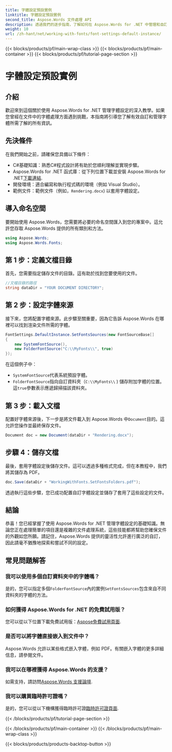 ```yaml
---
title: 字體設定預設實例
linktitle: 字體設定預設實例
second_title: Aspose.Words 文件處理 API
description: 透過我們的逐步指南，了解如何在 Aspose.Words for .NET 中管理和自訂字體設定。非常適合希望增強文件渲染的開發人員。
weight: 10
url: /zh-hant/net/working-with-fonts/font-settings-default-instance/
---
```


{{< blocks/products/pf/main-wrap-class >}}
{{< blocks/products/pf/main-container >}}
{{< blocks/products/pf/tutorial-page-section >}}

# 字體設定預設實例

## 介紹

歡迎來到這個關於使用 Aspose.Words for .NET 管理字體設定的深入教學。如果您曾經在文件中的字體處理方面遇到挑戰，本指南將引導您了解有效自訂和管理字體所需了解的所有資訊。

## 先決條件

在我們開始之前，請確保您具備以下條件：

- C#基礎知識：熟悉C#程式設計將有助於您順利理解並實現步驟。
-  Aspose.Words for .NET 函式庫：從下列位置下載並安裝 Aspose.Words for .NET[下載連結](https://releases.aspose.com/words/net/).
- 開發環境：適合編寫和執行程式碼的環境（例如 Visual Studio）。
- 範例文件：範例文件（例如，`Rendering.docx`) 以套用字體設定。

## 導入命名空間

要開始使用 Aspose.Words，您需要將必要的命名空間匯入到您的專案中。這允許您存取 Aspose.Words 提供的所有類別和方法。

```csharp
using Aspose.Words;
using Aspose.Words.Fonts;
```

## 第 1 步：定義文檔目錄

首先，您需要指定儲存文件的目錄。這有助於找到您要使用的文件。

```csharp
//文檔目錄的路徑
string dataDir = "YOUR DOCUMENT DIRECTORY";
```

## 第 2 步：設定字體來源

接下來，您將配置字體來源。此步驟至關重要，因為它告訴 Aspose.Words 在哪裡可以找到渲染文件所需的字體。

```csharp
FontSettings.DefaultInstance.SetFontsSources(new FontSourceBase[]
{
    new SystemFontSource(),
    new FolderFontSource("C:\\MyFonts\\", true)
});
```

在這個例子中：
- `SystemFontSource`代表系統預設字體。
- `FolderFontSource`指向自訂資料夾（`C:\\MyFonts\\` ) 儲存附加字體的位置。這`true`參數表示應遞歸掃描該資料夾。

## 第 3 步：載入文檔

配置好字體來源後，下一步是將文件載入到 Aspose.Words 中`Document`目的。這允許您操作並最終保存文件。

```csharp
Document doc = new Document(dataDir + "Rendering.docx");
```

## 步驟 4：儲存文檔

最後，套用字體設定後儲存文件。這可以透過多種格式完成，但在本教程中，我們將其儲存為 PDF。

```csharp
doc.Save(dataDir + "WorkingWithFonts.SetFontsFolders.pdf");
```

透過執行這些步驟，您已成功配置自訂字體設定並儲存了套用了這些設定的文件。

## 結論

恭喜！您已經掌握了使用 Aspose.Words for .NET 管理字體設定的基礎知識。無論您正在處理簡單的項目還是複雜的文件處理系統，這些技能都將幫助您確保文件的外觀如您所願。請記住，Aspose.Words 提供的靈活性允許進行廣泛的自訂，因此請毫不猶豫地探索和嘗試不同的設定。

## 常見問題解答

### 我可以使用多個自訂資料夾中的字體嗎？

是的，您可以指定多個`FolderFontSource`內的實例`SetFontsSources`包含來自不同資料夾的字體的方法。

### 如何獲得 Aspose.Words for .NET 的免費試用版？

您可以從以下位置下載免費試用版：[Aspose免費試用頁面](https://releases.aspose.com/).

### 是否可以將字體直接嵌入到文件中？

Aspose.Words 允許以某些格式嵌入字體，例如 PDF。有關嵌入字體的更多詳細信息，請參閱文件。

### 我可以在哪裡獲得 Aspose.Words 的支援？

如需支持，請訪問[Aspose.Words 支援論壇](https://forum.aspose.com/c/words/8).

### 我可以購買臨時許可證嗎？

是的，您可以從以下機構獲得臨時許可證[臨時許可證頁面](https://purchase.aspose.com/temporary-license/).

{{< /blocks/products/pf/tutorial-page-section >}}

{{< /blocks/products/pf/main-container >}}
{{< /blocks/products/pf/main-wrap-class >}}

{{< blocks/products/products-backtop-button >}}
